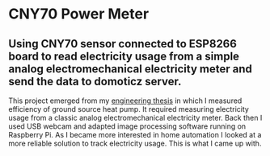 # CNY70 Power Meter
## Using CNY70 sensor connected to ESP8266 board to read electricity usage from a simple analog electromechanical electricity meter and send the data to domoticz server.

This project emerged from my [engineering thesis](https://pawelwnuk.pl/files/Pawel%20Wnuk%20-%20Praca%20inzynierska.pdf) in which I measured efficiency of ground source heat pump. 
It required measuring electricity usage from a classic analog electromechanical electricity meter. Back then I used USB webcam and adapted image processing software running on Raspberry Pi. 
As I became more interested in home automation I looked at a more reliable solution to track electricity usage. This is what I came up with.


